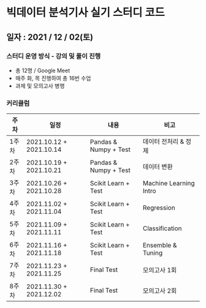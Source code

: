 # 빅데이터 분석기사 실기 스터디 코드
## 일자 : 2021 / 12 / 02(토)

### 스터디 운영 방식 - 강의 및 풀이 진행

- 총 12명 / Google Meet
- 매주 화, 목 진행하여 총 16번 수업
- 과제 및 모의고사 병행

### 커리큘럼

|주차|일정|내용|비고|
|---|---|---|---|
|1주차|2021.10.12 + 2021.10.14|Pandas & Numpy + Test|데이터 전처리 & 정제|
|2주차|2021.10.19 + 2021.10.21|Pandas & Numpy + Test|데이터 변환|
|3주차|2021.10.26 + 2021.10.28|Scikit Learn + Test|Machine Learning Intro|
|4주차|2021.11.02 + 2021.11.04|Scikit Learn + Test|Regression|
|5주차|2021.11.09 + 2021.11.11|Scikit Learn + Test|Classification|
|6주차|2021.11.16 + 2021.11.18|Scikit Learn + Test|Ensemble & Tuning|
|7주차|2021.11.23 + 2021.11.25|Final Test|모의고사 1회|
|8주차|2021.11.30 + 2021.12.02|Final Test|모의고사 2회|
